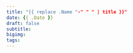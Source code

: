 ```yaml
---
title: "{{ replace .Name "-" " " | title }}"
date: {{ .Date }}
draft: false
subtitle:
bigimg:
tags:
---
```


<!--more-->
